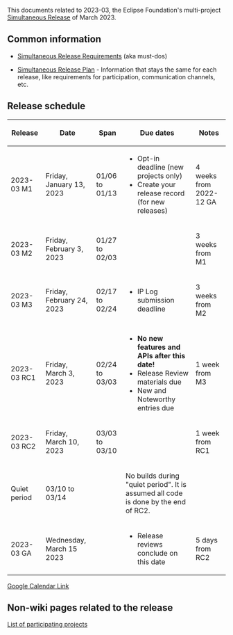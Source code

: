 This documents related to 2023-03, the Eclipse Foundation's
multi-project [Simultaneous Release](../Simultaneous_Release.md) of
March 2023.

## Common information

-   [Simultaneous Release
    Requirements](Simultaneous_Release_Requirements.md)
    (aka must-dos)

<!-- -->

-   [Simultaneous Release
    Plan](Simultaneous_Release_Plan.md) - Information
    that stays the same for each release, like requirements for
    participation, communication channels, etc.

## Release schedule

<table>
<thead>
<tr class="header">
<th><p>Release</p></th>
<th><p>Date</p></th>
<th><p>Span</p></th>
<th><p>Due dates</p></th>
<th><p>Notes</p></th>
</tr>
</thead>
<tbody>
<tr class="odd">
<td><p>2023-03 M1</p></td>
<td><p>Friday, January 13, 2023</p></td>
<td><p>01/06 to 01/13</p></td>
<td><ul>
<li>Opt-in deadline (new projects only)</li>
<li>Create your release record (for new releases)</li>
</ul></td>
<td><p>4 weeks from 2022-12 GA</p></td>
</tr>
<tr class="even">
<td><p>2023-03 M2</p></td>
<td><p>Friday, February 3, 2023</p></td>
<td><p>01/27 to 02/03</p></td>
<td></td>
<td><p>3 weeks from M1</p></td>
</tr>
<tr class="odd">
<td><p>2023-03 M3</p></td>
<td><p>Friday, February 24, 2023</p></td>
<td><p>02/17 to 02/24</p></td>
<td><ul>
<li>IP Log submission deadline</li>
</ul></td>
<td><p>3 weeks from M2</p></td>
</tr>
<tr class="even">
<td><p>2023-03 RC1</p></td>
<td><p>Friday, March 3, 2023</p></td>
<td><p>02/24 to 03/03</p></td>
<td><ul>
<li><strong>No new features and APIs after this date!</strong></li>
<li>Release Review materials due</li>
<li>New and Noteworthy entries due</li>
</ul></td>
<td><p>1 week from M3</p></td>
</tr>
<tr class="odd">
<td><p>2023-03 RC2</p></td>
<td><p>Friday, March 10, 2023</p></td>
<td><p>03/03 to 03/10</p></td>
<td></td>
<td><p>1 week from RC1</p></td>
</tr>
<tr class="even">
<td><p>Quiet period</p></td>
<td><p>03/10 to 03/14</p></td>
<td></td>
<td><p>No builds during "quiet period". It is assumed all code is done
by the end of RC2.</p></td>
<td></td>
</tr>
<tr class="odd">
<td><p>2023-03 GA</p></td>
<td><p>Wednesday, March 15 2023</p></td>
<td></td>
<td><ul>
<li>Release reviews conclude on this date</li>
</ul></td>
<td><p>5 days from RC2</p></td>
</tr>
</tbody>
</table>

<!-- googlecalendar width="600" height="400" title="Planning Council Calendar">gchs7nm4nvpm837469ddj9tjlk@group.calendar.google.com&dates=20230301%2F20230331</googlecalendar -->
[Google Calendar Link](https://calendar.google.com/calendar/embed?src=gchs7nm4nvpm837469ddj9tjlk@group.calendar.google.com&dates=20230301%2F20230331&hl=en&mode=AGENDA)

## Non-wiki pages related to the release

[List of participating
projects](https://projects.eclipse.org/releases/2023-03)

